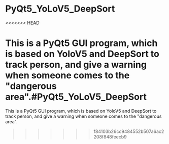 # PyQt5_YoLoV5_DeepSort
<<<<<<< HEAD

This is a PyQt5 GUI program, which is based on YoloV5 and DeepSort to track person, and give a warning when someone comes to the "dangerous area".#PyQt5_YoLoV5_DeepSort
=======
This is a PyQt5 GUI program, which is based on YoloV5 and DeepSort to track person, and give a warning when someone comes to the "dangerous area".
>>>>>>> f84103b26cc9484552b507a6ac2208f848feecb9
